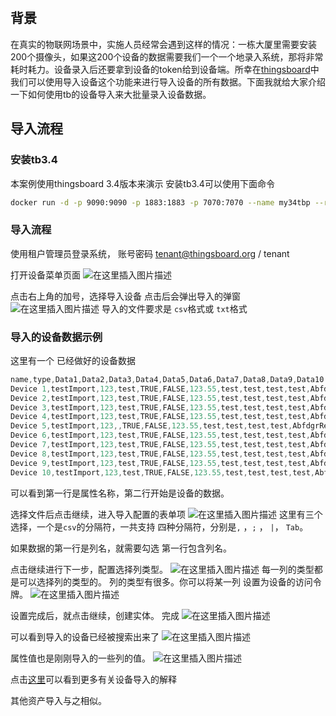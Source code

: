 ​                                            

## **背景** 

在真实的物联网场景中，实施人员经常会遇到这样的情况：一栋大厦里需要安装200个摄像头，如果这200个设备的数据需要我们一个一个地录入系统，那将非常耗时耗力。设备录入后还要拿到设备的token给到设备端。所幸在[thingsboard](https://so.csdn.net/so/search?q=thingsboard&spm=1001.2101.3001.7020)中我们可以使用导入设备这个功能来进行导入设备的所有数据。下面我就给大家介绍一下如何使用tb的设备导入来大批量录入设备数据。

## **导入流程** 

### 安装tb3.4

本案例使用thingsboard 3.4版本来演示
 安装tb3.4可以使用下面命令

```bash
docker run -d -p 9090:9090 -p 1883:1883 -p 7070:7070 --name my34tbp --restart always thingsboard/tb-postgres:3.4.0
```

### 导入流程

使用租户管理员登录系统，
 账号密码 tenant@thingsboard.org / tenant

打开设备菜单页面
 ![在这里插入图片描述](Imag/e70c864e376c4f4ca6781d7af9a69dd0.png)

点击右上角的加号，选择导入设备
 点击后会弹出导入的弹窗
 ![在这里插入图片描述](Imag/2f41e52af2bd44f7bb968fa5888192d5.png)
 导入的文件要求是 `csv`格式或 `txt`格式

### 导入的设备数据示例

这里有一个 已经做好的设备数据

```cs
name,type,Data1,Data2,Data3,Data4,Data5,Data6,Data7,Data8,Data9,Data10
Device 1,testImport,123,test,TRUE,FALSE,123.55,test,test,test,test,AbfdgrRetGF45
Device 2,testImport,123,test,TRUE,FALSE,123.55,test,test,test,test,AbfdgrRetGF46
Device 3,testImport,123,test,TRUE,FALSE,123.55,test,test,test,test,AbfdgrRetGF47
Device 4,testImport,123,test,TRUE,FALSE,123.55,test,test,test,test,AbfdgrRetGF48
Device 5,testImport,123,,TRUE,FALSE,123.55,test,test,test,test,AbfdgrRetGF49
Device 6,testImport,123,test,TRUE,FALSE,123.55,test,test,test,test,AbfdgrRetGF50
Device 7,testImport,123,test,TRUE,FALSE,123.55,test,test,test,test,AbfdgrRetGF51
Device 8,testImport,123,test,TRUE,FALSE,123.55,test,test,test,test,AbfdgrRetGF52
Device 9,testImport,123,test,TRUE,FALSE,123.55,test,test,test,test,AbfdgrRetGF53
Device 10,testImport,123,test,TRUE,FALSE,123.55,test,test,test,test,AbfdgrRetGF54
```

可以看到第一行是属性名称，第二行开始是设备的数据。

选择文件后点击继续，进入导入配置的表单项
 ![在这里插入图片描述](Imag/e25b3486771c4a4587536ab7319cf46e.png)
 这里有三个选择，一个是`csv`的分隔符，一共支持 四种分隔符，分别是`,` ，`;` ， `|`， `Tab`。

如果数据的第一行是列名，就需要勾选 第一行包含列名。

点击继续进行下一步，配置选择列类型。
 ![在这里插入图片描述](Imag/c534ac3f822e4e27b12a243ff5118359.png)
 每一列的类型都是可以选择列的类型的。
 列的类型有很多。你可以将某一列 设置为设备的访问令牌。
 ![在这里插入图片描述](Imag/fd171c5cf2954bcd9fc88e08076e9f82.png)

设置完成后，就点击继续，创建实体。
 完成
 ![在这里插入图片描述](Imag/9b7b4da5c79541f0a3daedde9ab50acc.png)

可以看到导入的设备已经被搜索出来了
 ![在这里插入图片描述](Imag/e4a07c8e7c7e4eb7ba41051ae593de52.png)

属性值也是刚刚导入的一些列的值。
 ![在这里插入图片描述](Imag/bdefd0c254cf49acba70b05ad0dd1ef1.png)

点击[这里](https://thingsboard.io/docs/user-guide/bulk-provisioning/)可以看到更多有关设备导入的解释

其他资产导入与之相似。